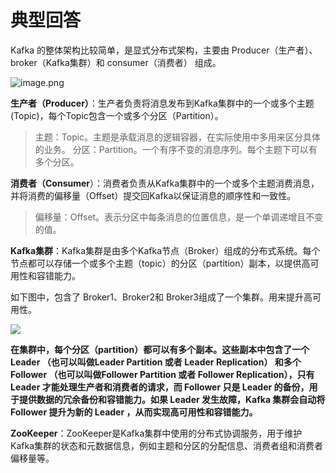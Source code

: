 # 典型回答

Kafka 的整体架构比较简单，是显式分布式架构，主要由 Producer（生产者）、broker（Kafka集群）和 consumer（消费者） 组成。

![image.png](https://cdn.nlark.com/yuque/0/2023/png/5378072/1678605104660-374d09d6-5ac2-49cf-920d-3474f11275f6.png#averageHue=%23e5d487&clientId=u96dbabc8-31a7-4&from=paste&id=uc6a13ce2&originHeight=704&originWidth=1710&originalType=url&ratio=1&rotation=0&showTitle=false&size=313400&status=done&style=none&taskId=u9d7b4e3a-4aed-465a-9fbf-086f1e90b0d&title=)

**生产者（Producer）**：生产者负责将消息发布到Kafka集群中的一个或多个主题(Topic)，每个Topic包含一个或多个分区（Partition）。

> 主题：Topic。主题是承载消息的逻辑容器，在实际使用中多用来区分具体的业务。
> 分区：Partition。一个有序不变的消息序列。每个主题下可以有多个分区。


**消费者（Consumer**）：消费者负责从Kafka集群中的一个或多个主题消费消息，并将消费的偏移量（Offset）提交回Kafka以保证消息的顺序性和一致性。

> 偏移量：Offset。表示分区中每条消息的位置信息，是一个单调递增且不变的值。


**Kafka集群**：Kafka集群是由多个Kafka节点（Broker）组成的分布式系统。每个节点都可以存储一个或多个主题（topic）的分区（partition）副本，以提供高可用性和容错能力。

如下图中，包含了 Broker1、Broker2和 Broker3组成了一个集群。用来提升高可用性。

![](https://cdn.nlark.com/yuque/0/2023/png/5378072/1678605349958-073cfb91-5e7c-49c2-bc64-d7b0091a863a.png#averageHue=%23f9f5f3&clientId=u96dbabc8-31a7-4&from=paste&id=HeRwX&originHeight=618&originWidth=1099&originalType=url&ratio=1&rotation=0&showTitle=false&status=done&style=none&taskId=ud546d430-7933-40bb-b9e3-4ec78724d9b&title=)

**在集群中，每个分区（partition）都可以有多个副本。这些副本中包含了一个 Leader （也可以叫做Leader Partition 或者 Leader Replication） 和多个 Follower （也可以叫做Follower Partition 或者 Follower Replication），只有 Leader 才能处理生产者和消费者的请求，而 Follower  只是 Leader  的备份，用于提供数据的冗余备份和容错能力。如果 Leader  发生故障，Kafka 集群会自动将 Follower  提升为新的 Leader ，从而实现高可用性和容错能力。**

**ZooKeeper**：ZooKeeper是Kafka集群中使用的分布式协调服务，用于维护Kafka集群的状态和元数据信息，例如主题和分区的分配信息、消费者组和消费者偏移量等。
